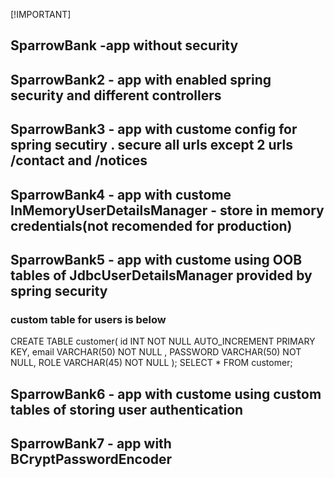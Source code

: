  [!IMPORTANT] </br>
## SparrowBank -app without security	</br>
## SparrowBank2 - app with enabled spring security and different controllers	</br>
## SparrowBank3 - app with custome config for spring secutiry . secure all urls except 2 urls /contact and /notices </br>
## SparrowBank4 - app with custome InMemoryUserDetailsManager - store in memory credentials(not recomended for production) </br>
## SparrowBank5 - app with custome using OOB tables of JdbcUserDetailsManager provided by spring security </br>

### custom table for users is below
 CREATE TABLE customer(
	id INT NOT NULL AUTO_INCREMENT PRIMARY KEY,
    email VARCHAR(50) NOT NULL ,
    PASSWORD VARCHAR(50) NOT NULL,
    ROLE VARCHAR(45) NOT NULL
);
SELECT * FROM customer;
## SparrowBank6 - app with custome using custom tables of storing user authentication</br>
## SparrowBank7 - app with BCryptPasswordEncoder</br>
